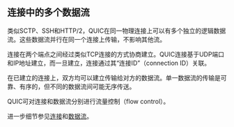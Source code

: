 ## 连接中的多个数据流

类似SCTP、SSH和HTTP/2，QUIC在同一物理连接上可以有多个独立的逻辑数据流。这些数据流并行在同一个连接上传输，不影响其他流。

连接在两个端点之间经过类似TCP连接的方式协商建立。QUIC连接基于UDP端口和IP地址建立，而一旦建立，连接通过其“连接ID”（connection ID）关联。

在已建立的连接上，双方均可以建立传输给对方的数据流。单一数据流的传输是可靠、有序的，但不同的数据流间可能无序传送。

QUIC可对连接和数据流分别进行流量控制（flow control）。

进一步细节参见[连接](quic-connections.md)和[数据流](quic-streams.md)。
